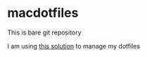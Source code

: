# macdotfiles

This is bare git repository 

I am using [this solution](https://www.atlassian.com/git/tutorials/dotfiles) to manage my dotfiles
